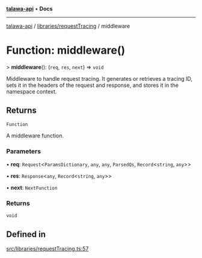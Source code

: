 [**talawa-api**](../../../README.md) • **Docs**

***

[talawa-api](../../../modules.md) / [libraries/requestTracing](../README.md) / middleware

# Function: middleware()

\> **middleware**(): (`req`, `res`, `next`) =\> `void`

Middleware to handle request tracing. It generates or retrieves a tracing ID,
sets it in the headers of the request and response, and stores it in the namespace context.

## Returns

`Function`

A middleware function.

### Parameters

• **req**: `Request`\<`ParamsDictionary`, `any`, `any`, `ParsedQs`, `Record`\<`string`, `any`\>\>

• **res**: `Response`\<`any`, `Record`\<`string`, `any`\>\>

• **next**: `NextFunction`

### Returns

`void`

## Defined in

[src/libraries/requestTracing.ts:57](https://github.com/PalisadoesFoundation/talawa-api/blob/790ab2939a7c80eb0ff31afd318f8889a001f225/src/libraries/requestTracing.ts#L57)
